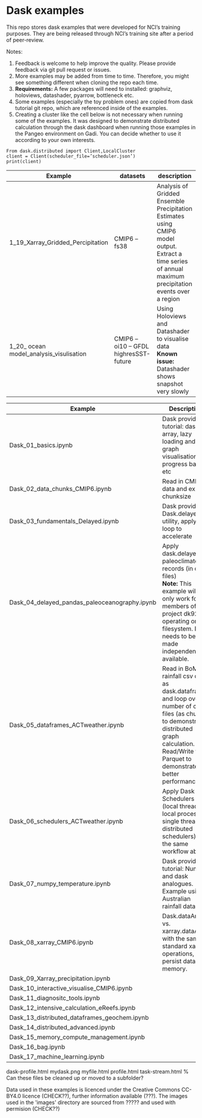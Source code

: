 # Dask examples

This repo stores dask examples that were developed for NCI’s training purposes. They are being released through NCI’s training site after a period of peer-review.

Notes:

1. Feedback is welcome to help improve the quality. Please provide feedback via git pull request or issues.
2. More examples may be added from time to time. Therefore, you might see something different when cloning the repo each time.
3. **Requirements:** A few packages will need to installed: graphviz, holoviews, datashader, pyarrow, bottleneck etc.
4. Some examples (especially the toy problem ones) are copied from dask tutorial git repo, which are referenced inside of the examples.
5. Creating a cluster like the cell below is not necessary when running some of the examples. It was designed to demonstrate distributed calculation through the dask dashboard when running those examples in the Pangeo environment on Gadi. You can decide whether to use it according to your own interests.

```
From dask.distributed import Client,LocalCluster
client = Client(scheduler_file=’scheduler.json’)
print(client)
```

| Example | datasets | description |
| --- | --- | --- |
| 1_19_Xarray_Gridded_Percipitation | CMIP6 – fs38 | Analysis of Gridded Ensemble Precipitation Estimates using CMIP6 model output. Extract a time series of annual maximum precipitation events over a region |
| 1_20_ ocean model_analysis_visulisation | CMIP6 – oi10 – GFDL highresSST-future | Using Holoviews and Datashader to visualise data <br> **Known issue:** Datashader shows snapshot very slowly |

| Example | Description |
| --- | --- |
| Dask_01_basics.ipynb | Dask provided tutorial: dask array, lazy loading and graph visualisation, progress bar, etc |
| Dask_02_data_chunks_CMIP6.ipynb | Read in CMIP6 data and explore chunksize |
| Dask_03_fundamentals_Delayed.ipynb | Dask provided: Dask.delayed utility, apply to a loop to accelerate |
| Dask_04_delayed_pandas_paleoceanography.ipynb | Apply dask.delayed to paleoclimate records (in csv files)<br> **Note:** This example will only work for members of NCI project dk92 operating on the filesystem. Data needs to be made independently available. |
| Dask_05_dataframes_ACTweather.ipynb | Read in BoM rainfall csv data as dask.dataframe, and loop over a number of csv files (as chunks) to demonstrate distributed graph calculation. Read/Write to Parquet to demonstrate better performance |
| Dask_06_schedulers_ACTweather.ipynb | Apply Dask Schedulers (local threads, local processes, single thread, distributed schedulers) to the same workflow above. |
| Dask_07_numpy_temperature.ipynb | Dask provided tutorial: Numpy and dask analogues. Example using Australian rainfall data. |
| Dask_08_xarray_CMIP6.ipynb | Dask.dataArray vs. xarray.dataArray with the same standard xarray operations, persist data in memory. |
| Dask_09_Xarray_precipitation.ipynb |  |
| Dask_10_interactive_visualise_CMIP6.ipynb |  |
| Dask_11_diagnositc_tools.ipynb |  |
| Dask_12_intensive_calculation_eReefs.ipynb |  |
| Dask_13_distributed_dataframes_geochem.ipynb |  |
| Dask_14_distributed_advanced.ipynb |  |
| Dask_15_memory_compute_management.ipynb |  |
| Dask_16_bag.ipynb |  |
| Dask_17_machine_learning.ipynb |  |

dask-profile.html
mydask.png
myfile.html
profile.html
task-stream.html
% Can these files be cleaned up or moved to a subfolder?

Data used in these examples is licenced under the Creative Commons CC-BY4.0 licence (CHECK??), further information available (???). The images used in the 'images' directory are sourced from ????? and used with permision (CHECK??)
